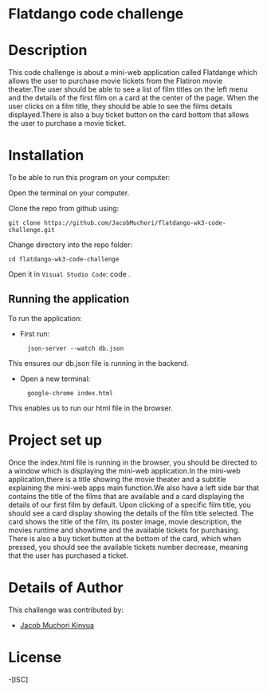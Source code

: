 # Flatdango code challenge

# Description
This code challenge is about a mini-web application called Flatdange which allows the user to purchase movie tickets from the Flatiron movie theater.The user should be able to see a list of film titles on the left menu and the details of the first film on a card at the center of the page. When the user clicks on a film title, they should be able to see the films details displayed.There is also a buy ticket button on the card bottom that allows the user to purchase a movie ticket.

# Installation
To be able to run this program on your computer:

Open the terminal on your computer.

Clone the repo from github using:

    git clone https://github.com/JacobMuchori/flatdango-wk3-code-challenge.git

Change directory into the repo folder:

    cd flatdango-wk3-code-challenge

Open it in ``Visual Studio Code``:
  code .

## Running the application
To run the application:

- First run:

        json-server --watch db.json 
    
    
This ensures our db.json file is running in the backend.

- Open a new terminal:

        google-chrome index.html 
    
This enables us to run our html file in the browser.


# Project set up
Once the index.html file is running in the browser, you should be directed to a window which is displaying the mini-web application.In the mini-web application,there is a title showing the movie theater and a subtitle explaining the mini-web apps main function.We also have a left side bar that contains the title of the films that are available and a card displaying the details of our first film by default. Upon clicking of a specific film title, you should see a card display showing the details of the film title selected. The card shows the title of the film, its poster image, movie description, the movies runtime and showtime and the available tickets for purchasing. There is also a buy ticket button at the bottom of the card, which when pressed, you should see the available tickets number decrease, meaning that the user has purchased a ticket.

# Details of Author
 This challenge was contributed by:
- [Jacob Muchori Kinyua](https://github.com/JacobMuchori)

# License
-[ISC]